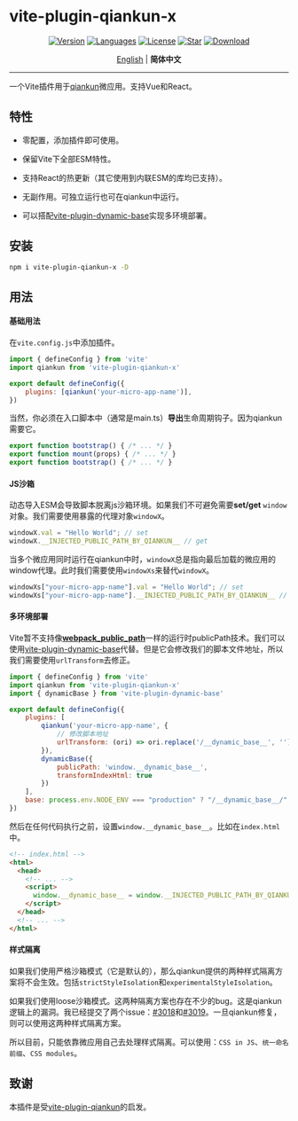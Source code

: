 # vite-plugin-qiankun-x

<p align="center">
  <a href="https://www.npmjs.com/package/vite-plugin-qiankun-x"><img src="https://img.shields.io/npm/v/vite-plugin-qiankun-x" alt="Version" /></a>
  <a href="https://www.npmjs.com/package/vite-plugin-qiankun-x"><img src="https://img.shields.io/github/languages/top/missmess/vite-plugin-qiankun-x" alt="Languages" /></a>
  <a href="https://www.npmjs.com/package/vite-plugin-qiankun-x"><img src="https://img.shields.io/npm/l/vite-plugin-qiankun-x" alt="License" /></a>
  <a href="https://github.com/AttoJS/vite-plugin-qiankun-x/stargazers"><img src="https://img.shields.io/github/stars/missmess/vite-plugin-qiankun-x" alt="Star" /></a>
  <a href="https://www.npmjs.com/package/vite-plugin-qiankun-x"><img src="https://img.shields.io/npm/dm/vite-plugin-qiankun-x" alt="Download" /></a>
</p>

<p align="center">
  <a href="https://github.com/missmess/vite-plugin-qiankun-x/blob/main/README.md">English</a> | <b>简体中文</b>
</p>

---

一个Vite插件用于[qiankun](https://qiankun.umijs.org/zh)微应用。支持Vue和React。

## 特性

- 零配置，添加插件即可使用。

- 保留Vite下全部ESM特性。

- 支持React的热更新（其它使用到内联ESM的库均已支持）。

- 无副作用。可独立运行也可在qiankun中运行。

- 可以搭配[vite-plugin-dynamic-base](https://github.com/chenxch/vite-plugin-dynamic-base)实现多环境部署。

## 安装

```bash
npm i vite-plugin-qiankun-x -D
```

## 用法

#### 基础用法

在`vite.config.js`中添加插件。

```javascript
import { defineConfig } from 'vite'
import qiankun from 'vite-plugin-qiankun-x'

export default defineConfig({
    plugins: [qiankun('your-micro-app-name')],
})
```

当然，你必须在入口脚本中（通常是main.ts）**导出**生命周期钩子。因为qiankun需要它。

```javascript
export function bootstrap() { /* ... */ }
export function mount(props) { /* ... */ }
export function bootstrap() { /* ... */ }
```

#### JS沙箱

动态导入ESM会导致脚本脱离js沙箱环境。如果我们不可避免需要**set/get** `window`对象。我们需要使用暴露的代理对象`windowX`。

```javascript
windowX.val = "Hello World"; // set
windowX.__INJECTED_PUBLIC_PATH_BY_QIANKUN__ // get
```

当多个微应用同时运行在qiankun中时，`windowX`总是指向最后加载的微应用的window代理。此时我们需要使用`windowXs`来替代`windowX`。

```javascript
windowXs["your-micro-app-name"].val = "Hello World"; // set
windowXs["your-micro-app-name"].__INJECTED_PUBLIC_PATH_BY_QIANKUN__ // get
```

#### 多环境部署

Vite暂不支持像[__webpack_public_path__](https://webpack.js.org/guides/public-path/#on-the-fly)一样的运行时publicPath技术。我们可以使用[vite-plugin-dynamic-base](https://github.com/chenxch/vite-plugin-dynamic-base)代替。但是它会修改我们的脚本文件地址，所以我们需要使用`urlTransform`去修正。

```javascript
import { defineConfig } from 'vite'
import qiankun from 'vite-plugin-qiankun-x'
import { dynamicBase } from 'vite-plugin-dynamic-base'

export default defineConfig({
    plugins: [
        qiankun('your-micro-app-name', {
            // 修改脚本地址
            urlTransform: (ori) => ori.replace('/__dynamic_base__', ''),
        }),
        dynamicBase({
            publicPath: 'window.__dynamic_base__',
            transformIndexHtml: true
        })
    ],
    base: process.env.NODE_ENV === "production" ? "/__dynamic_base__/" : "/",
})
```

然后在任何代码执行之前，设置`window.__dynamic_base__`。比如在`index.html`中。

```html
<!-- index.html -->
<html>
  <head>
    <!-- ... -->
    <script>
      window.__dynamic_base__ = window.__INJECTED_PUBLIC_PATH_BY_QIANKUN__ || ''
    </script>
  </head>
  <!-- ... -->
</html>
```

#### 样式隔离

如果我们使用严格沙箱模式（它是默认的），那么qiankun提供的两种样式隔离方案将不会生效。包括`strictStyleIsolation`和`experimentalStyleIsolation`。

如果我们使用loose沙箱模式。这两种隔离方案也存在不少的bug。这是qiankun逻辑上的漏洞。我已经提交了两个issue：[#3018](https://github.com/umijs/qiankun/issues/3018)和[#3019](https://github.com/umijs/qiankun/issues/3019)。一旦qiankun修复，则可以使用这两种样式隔离方案。

所以目前，只能依靠微应用自己去处理样式隔离。可以使用：`CSS in JS`、`统一命名前缀`、`CSS modules`。

## 致谢

本插件是受[vite-plugin-qiankun](https://github.com/tengmaoqing/vite-plugin-qiankun)的启发。